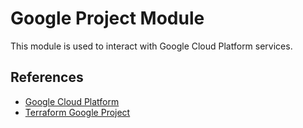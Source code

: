 # Google Project Module

This module is used to interact with Google Cloud Platform services.

## References

- [Google Cloud Platform](https://cloud.google.com/)
- [Terraform Google Project](https://registry.terraform.io/providers/hashicorp/google/latest/docs/resources/google_project)

